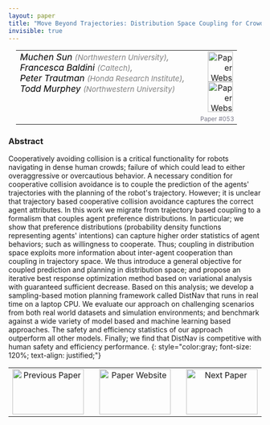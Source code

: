 ```yaml
---
layout: paper
title: "Move Beyond Trajectories: Distribution Space Coupling for Crowd Navigation"
invisible: true
---
```

<table width = "95%" style="padding-left: 15px; margin-left: auto; margin-right: 10px;">
<tr><td style = "vertical-align: top; padding-right: 25px;" rowspan="2">
<span style="color:black; font-size: 110%;"><i>
Muchen Sun <span style="color:gray; font-size: 85%">(Northwestern University)</span><span style="color:gray; font-size: 100%">,</span><br>  Francesca Baldini <span style="color:gray; font-size: 85%">(Caltech)</span><span style="color:gray; font-size: 100%">,</span><br>  Peter Trautman <span style="color:gray; font-size: 85%">(Honda Research Institute)</span><span style="color:gray; font-size: 100%">,</span><br>  Todd Murphey <span style="color:gray; font-size: 85%">(Northwestern University)</span>
</i></span>
</td>
<td style="text-align: right;"><a href="http://www.roboticsproceedings.org/rss17/p053.pdf"><img src="{{ site.baseurl }}/images/paper_link.png" alt="Paper Website" width = "50"  height = "60"/></a><br> <a href="https://sites.google.com/view/distnav/"><img src="{{ site.baseurl }}/images/website_link.png" alt="Paper Website" width = "50"  height = "60"/></a><br>    </td>
</tr>
<tr>
<td style="color:#777789; text-align:right; font-size: 75%; margin-right:10px;">Paper&nbsp;#053</td>
</tr>
</table>


### Abstract
Cooperatively avoiding collision is a critical functionality for robots navigating in dense human crowds; failure of which could lead to either overaggressive or overcautious behavior. A necessary condition for cooperative collision avoidance is to couple the prediction of the agents' trajectories with the planning of the robot's trajectory. However; it is unclear that trajectory based cooperative collision avoidance captures the correct agent attributes. In this work we migrate from trajectory based coupling to a formalism that couples agent preference distributions. In particular; we show that preference distributions (probability density functions representing agents' intentions) can capture higher order statistics of agent behaviors; such as willingness to cooperate. Thus; coupling in distribution space exploits more information about inter-agent cooperation than coupling in trajectory space. We thus introduce a general objective for coupled prediction and planning in distribution space; and propose an iterative best response optimization method based on variational analysis with guaranteed sufficient decrease. Based on this analysis; we develop a sampling-based motion planning framework called DistNav that runs in real time on a laptop CPU. We evaluate our approach on challenging scenarios from both real world datasets and simulation environments; and benchmark against a wide variety of model based and machine learning based approaches. The safety and efficiency statistics of our approach outperform all other models. Finally; we find that DistNav is competitive with human safety and efficiency performance.
{: style="color:gray; font-size: 120%; text-align: justified;"}



<table width="100%">
 <tr>
    <td style="width: 30%; text-align: center;"><a href="{{ site.baseurl }}/program/papers/052/">
<img src="{{ site.baseurl }}/images/previous_icon.png"
       alt="Previous Paper" width = "142"  height = "90"/> 
</a> </td>
<td style="text-align: center;"><a href="{{ site.baseurl }}/program/papers">
<img src="{{ site.baseurl }}/images/overview_icon.png"
       alt="Paper Website" width = "142"  height = "90"/> 
</a> </td>
    <td style="width: 30%; text-align: center;"><a href="{{ site.baseurl }}/program/papers/054/">
    <img src="{{ site.baseurl }}/images/next_icon.png"
        alt="Next Paper" width = "142"  height = "90"/>
    </a></td>
</tr>
</table>